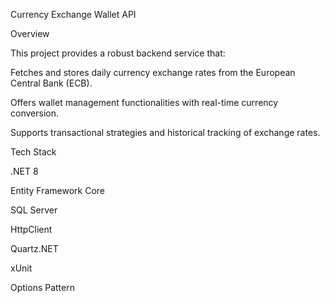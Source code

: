 Currency Exchange Wallet API

Overview

This project provides a robust backend service that:

Fetches and stores daily currency exchange rates from the European Central Bank (ECB).

Offers wallet management functionalities with real-time currency conversion.

Supports transactional strategies and historical tracking of exchange rates.


Tech Stack

.NET 8

Entity Framework Core

SQL Server

HttpClient

Quartz.NET

xUnit 

Options Pattern

